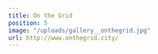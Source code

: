 ```yaml
---
title: On the Grid
position: 5
image: "/uploads/gallery__onthegrid.jpg"
url: http://www.onthegrid.city/
---
```


